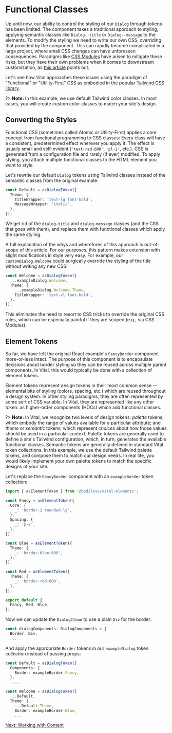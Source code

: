 # Functional Classes

Up until now, our ability to control the styling of our `Dialog` through tokens has been limited.
The component takes a traditional approach to styling, applying semantic classes like
`Dialog--title` or `Dialog--message` to the elements. To modify the styling we need to write our own
CSS, overriding that provided by the component. This can rapidly become complicated in a large
project, where small CSS changes can have unforeseen consequences. Paradigms like [CSS
Modules](':target=_blank') have arisen to mitigate these risks, but they have their own problems
when it comes to downstream customization, as [this article](':target=_blank') points out.

Let's see how Vital approaches these issues using the paradigm of "Functional" or "Utility-First"
CSS as embodied in the popular [Tailwind CSS library](https://tailwindcss.com/ ':target=_blank').

?> **Note:** In this example, we use default Tailwind color classes. In most cases, you will create
custom color classes to match your site's design.

## Converting the Styles

Functional CSS (sometimes called Atomic or Utility-First) applies a core concept from functional
programming to CSS classes: Every class will have a consistent, predetermined effect wherever you
apply it. The effect is usually small and self-evident (`'text-red-600'`, `'pl-2'`, etc.). CSS is
generated from a configuration file and rarely (if ever) modified. To apply styling, you attach
multiple functional classes to the HTML element you want to style.

Let's rewrite our default `Dialog` tokens using Tailwind classes instead of the semantic classes
from the original example:

```ts
const Default = asDialogToken({
  Theme: {
    TitleWrapper: 'text-lg font-bold',
    MessageWrapper: 'italic',
  },
});
```

We get rid of the `dialog-title` and `dialog-message` classes (and the CSS that goes with them), and
replace them with functional classes which apply the same styling.

A full explanation of the whys and wherefores of this approach is out-of-scope of this article. For
our purposes, this pattern makes extension with slight modifications in style very easy. For
example, our `customDialog.Welcome` could surgically override the styling of the title without
writing any new CSS:

```ts
const Welcome = asDialogToken({
  ...exampleDialog.Welcome,
  Theme: {
    ...exampleDialog.Welcome.Theme,
    TitleWrapper: 'text-xl font-bold',
  },
});
```

This eliminates the need to resort to CSS tricks to override the original CSS rules, which can be
especially painful if they are scoped (e.g., via CSS Modules).

## Element Tokens

So far, we have left the original React example's `FancyBorder` component more-or-less intact. The
purpose of this component is to encapsulate decisions about border styling so they can be reused
across multiple parent components. In Vital, this would typically be done with a collection of
element tokens.

Element tokens represent design tokens in their most common sense — elemental bits of styling
(colors, spacing, etc.) which are reused throughout a design system. In other styling paradigms,
they are often represented by some sort of CSS variable. In Vital, they are represented like any
other token: as higher-order components (HOCs) which add functional classes.

?> **Note:** In Vital, we recognize two levels of design tokens: _palette_ tokens, which embody the
range of values available for a particular attribute; and _theme_ or _semantic_ tokens, which
represent _choices_ about how those values should be used in a particular context. Palette tokens
are generally used to define a site's Tailwind configuration, which, in turn, generates the
available functional classes. Semantic tokens are generally defined in standard Vital token
collections. In this example, we use the default Tailwind palette tokens, and compose them to match
our design needs. In real life, you would likely implement your own palette tokens to match the
specific designs of your site.

Let's replace the `FancyBorder` component with an `exampleBorder` token collection:

```ts
import { asElementToken } from '@bodiless/vital-elements';

const Fancy = asElementToken({
  Core: {
    _: 'border-2 rounded-lg',
  },
  Spacing: {
    _: 'p-2',
  },
});

const Blue = asElementToken({
  Theme: {
    _: 'border-blue-600',
  },
});

const Red = asElementToken({
  Theme: {
    _: 'border-red-600',
  },
});

export default {
  Fancy, Red, Blue,
};
```

Now we can update the `DialogClean` to use a plain `Div` for the border:

```ts
const dialogComponents: DialogComponents = {
  Border: Div,
  ...
```

And apply the appropriate `Border` tokens in our `exampleDialog` token collection
instead of passing props:

```ts
const Default = asDialogToken({
  Components: {
    Border: exampleBorder.Fancy,
  },
  ...,

const Welcome = asDialogToken({
  ...Default,
  Theme: {
    ...Default.Theme,
    Border: exampleBorder.Blue,
    ...
```








[Next: Working with Content](./WorkingWithContent.md)
